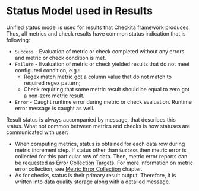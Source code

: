 # Status Model used in Results

Unified status model is used for results that Checkita framework produces. Thus, all metrics and check results have
common status indication that is following:

* `Success` - Evaluation of metric or check completed without any errors and metric or check condition is met.
* `Failure` - Evaluation of metric or check yielded results that do not meet configured condition, e.g.:
    * Regex match metric got a column value that do not match to required regex pattern;
    * Check requiring that some metric result should be equal to zero got a non-zero metric result.
* `Error` - Caught runtime error during metric or check evaluation. Runtime error message is caught as well.

Result status is always accompanied by message, that describes this status. What not common between metrics and checks
is how statuses are communicated with user:

* When computing metrics, status is obtained for each data row during metric increment step. If status other than 
  `Success` then metric error is collected for this particular row of data. Then, metric error reports can be requested
  as [Error Collection Targets](../03-job-configuration/08-Targets.md#error-collection-targets). For more information 
  on metric error collection, see [Metric Error Collection](04-ErrorCollection.md) chapter.
* As for checks, status is their primary result output. Therefore, it is written into data quality storage along with
  a detailed message.